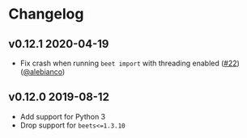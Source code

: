Changelog
=========

v0.12.1 2020-04-19
------------------

- Fix crash when running `beet import` with threading enabled ([#22](https://github.com/geigerzaehler/beets-check/issues/22)) ([@alebianco](https://github.com/alebianco))

v0.12.0 2019-08-12
------------------
- Add support for Python 3
- Drop support for `beets<=1.3.10`
